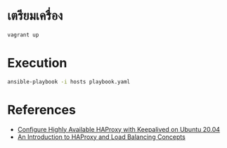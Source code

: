 # เตรียมเครื่อง

```sh
vagrant up
```

# Execution

```sh
ansible-playbook -i hosts playbook.yaml
```
# References

* [Configure Highly Available HAProxy with Keepalived on Ubuntu 20.04](https://kifarunix.com/configure-highly-available-haproxy-with-keepalived-on-ubuntu-20-04/)
* [An Introduction to HAProxy and Load Balancing Concepts](https://www.digitalocean.com/community/tutorials/an-introduction-to-haproxy-and-load-balancing-concepts)
